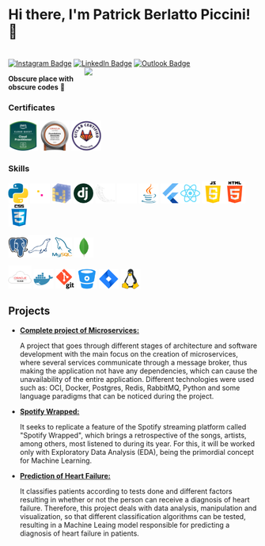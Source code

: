 # Hi there, I'm Patrick Berlatto Piccini! 👋
#
[![Instagram Badge](https://img.shields.io/badge/-Instagram-373737?style=flat&logo=instagram&logoColor=white)](https://www.instagram.com/patrickpiccini/?hl=pt-br) 
[![LinkedIn Badge](https://img.shields.io/badge/-LinkedIn-373737?style=flat&logo=linkedin&logoColor=white)](https://www.linkedin.com/in/patrick-berlatto-piccini-8414a91a7/) 
[![Outlook Badge](https://img.shields.io/badge/Microsoft_Outlook-373737?style=flat&logo=microsoft-outlook&logoColor=white)](patrickbpiccini@hotmail.com) 
<img width="350" align="right" src='https://github-readme-stats.vercel.app/api?username=PatrickPiccini&show_icons=true&theme=react'/>

**Obscure place with obscure codes** 🤣

### Certificates

<img src = 'https://github.com/patrickpiccini/PatrickPiccini/blob/main/CludQuest-CloudPratictioner.png' width='60'/> <img src = 'https://github.com/PatrickPiccini/PatrickPiccini/blob/main/Oracle_Cloud_Infrastructure_Foundations_Associate.png' width='60'/> <img src = 'https://github.com/PatrickPiccini/PatrickPiccini/blob/main/GitLab%20Certified%20Associate.png?raw=true' width='60'/>

<!-- <img width="350" align='right' src='https://github-readme-stats.vercel.app/api/top-langs/?username=PatrickPiccini&langs_count=6&theme=react'/> -->

### Skills

<img src = 'https://github.com/PatrickPiccini/PatrickPiccini/blob/main/Python.png' width='40'/> <img src = 'https://github.com/PatrickPiccini/PatrickPiccini/blob/main/Pandas.png' width='40'/> <img src = 'https://github.com/PatrickPiccini/PatrickPiccini/blob/main/NumPy.png' width='40'/>  <img src = 'https://github.com/PatrickPiccini/PatrickPiccini/blob/main/Django.png' width='40'/>  <img src = 'https://github.com/PatrickPiccini/PatrickPiccini/blob/main/Flask.png' width='40'/>  <img src = 'https://github.com/PatrickPiccini/PatrickPiccini/blob/main/Selenium.png' width='40'/> <img src = 'https://github.com/PatrickPiccini/PatrickPiccini/blob/main/Java.png' width='40' /> <img src = 'https://github.com/PatrickPiccini/PatrickPiccini/blob/main/Flutter.png' width='40'/><img src = 'https://github.com/PatrickPiccini/PatrickPiccini/blob/main/ReactNative.png' width='40'/> <img src = 'https://github.com/PatrickPiccini/PatrickPiccini/blob/main/JavaScript.png' width='44'/><img src = 'https://github.com/PatrickPiccini/PatrickPiccini/blob/main/Html%205.png' width='44'/><img src = 'https://github.com/PatrickPiccini/PatrickPiccini/blob/main/Css3.png' width='44'/>

<img src = 'https://github.com/PatrickPiccini/PatrickPiccini/blob/main/PostgresDB.png' width='40'/><img src = 'https://github.com/PatrickPiccini/PatrickPiccini/blob/main/MariaBD.png' width='45'/> <img src = 'https://github.com/PatrickPiccini/PatrickPiccini/blob/main/MySQL.png' width='40'/> <img src = 'https://github.com/PatrickPiccini/PatrickPiccini/blob/main/MongoDB.png' width='40'/> 

<img src = 'https://github.com/PatrickPiccini/PatrickPiccini/blob/main/Oracle.png' width='47'/> <img src = 'https://github.com/PatrickPiccini/PatrickPiccini/blob/main/Docker.png' width='40'/> <img src = 'https://github.com/PatrickPiccini/PatrickPiccini/blob/main/Git.png' width='40'/> <img src = 'https://github.com/PatrickPiccini/PatrickPiccini/blob/main/BitBucket.png' width='40'/> <img src = 'https://github.com/PatrickPiccini/PatrickPiccini/blob/main/Jira.png' width='40'/> <img src = 'https://github.com/PatrickPiccini/PatrickPiccini/blob/main/Linux.png' width='40'/>

## Projects
- [**Complete project of Microservices:**](https://github.com/patrickpiccini/MS-Application)

  A project that goes through different stages of architecture and software development with the main focus on the creation of microservices, where several services communicate through a message broker, thus making the application not have any dependencies, which can cause the unavailability of the entire application.
Different technologies were used such as: OCI, Docker, Postgres, Redis, RabbitMQ, Python and some language paradigms that can be noticed during the project.

- [**Spotify Wrapped:**](https://github.com/patrickpiccini/DataScience_Spotify_Wrapped)

  It seeks to replicate a feature of the Spotify streaming platform called "Spotify Wrapped", which brings a retrospective of the songs, artists, among others, most listened to during its year.
For this, it will be worked only with Exploratory Data Analysis (EDA), being the primordial concept for Machine Learning.

- [**Prediction of Heart Failure:**](https://github.com/patrickpiccini/heart-failure-prediction)

  It classifies patients according to tests done and different factors resulting in whether or not the person can receive a diagnosis of heart failure. Therefore, this project deals with data analysis, manipulation and visualization, so that different classification algorithms can be tested, resulting in a Machine Leaing model responsible for predicting a diagnosis of heart failure in patients.
